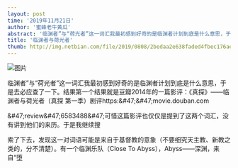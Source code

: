 ```yaml
---
layout: post
time: '2019年11月21日'
author: '蜜蜂老牛黄瓜'
abstract: '临渊者”与“荷光者”这一词汇我最初感到好奇的是临渊者计划到底是什么意思，于是去必应查了一下。结果第一个结果就是豆瓣201'
title: '临渊者与荷光者'
thumb: http://img.netbian.com/file/2019/0808/2bedaa2e638faded4fbec176aea8c223.jpg
---
```


![图片](http://img.netbian.com/file/2019/0808/2bedaa2e638faded4fbec176aea8c223.jpg)

临渊者”与“荷光者”这一词汇我最初感到好奇的是临渊者计划到底是什么意思，于是去必应查了一下。结果第一个结果就是豆瓣2014年的一篇影评：《真探》——临渊者与荷光者（真探 第一季）剧评https:&amp;#47;&amp;#47;movie.douban.com

&amp;#47;review&amp;#47;6583488&amp;#47;可惜这篇影评也仅仅是提到了这两个词汇，没有讲到他们的来历。于是我继续搜

索了下去，发现这一对词语可能是来自于基督教的意象（不要细究天主教、新教之类的，分不清楚）。有一个临渊乐队（Close To Abyss），Abyss——深渊，来自“堕